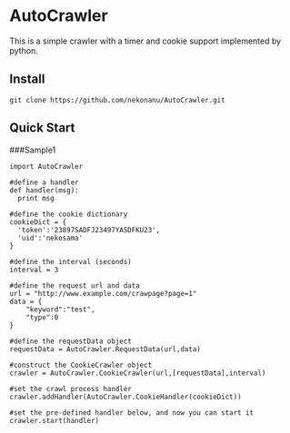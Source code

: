 AutoCrawler
===========

This is a simple crawler with a timer and cookie support implemented by python.

Install
-----------------------

    git clone https://github.com/nekonanu/AutoCrawler.git
    

Quick Start
---------------------
###Sample1
    
    import AutoCrawler

    #define a handler
    def handler(msg): 
      print msg
      
    #define the cookie dictionary
    cookieDict = { 
      'token':'23897SADFJ23497YASDFKU23',
      'uid':'nekosama'
    }
    
    #define the interval (seconds)
    interval = 3
    
    #define the request url and data
    url = "http://www.example.com/crawpage?page=1"
    data = {
        "keyword":"test",
        "type":0
    }

    #define the requestData object
    requestData = AutoCrawler.RequestData(url,data)
    
    #construct the CookieCrawler object
    crawler = AutoCrawler.CookieCrawler(url,[requestData],interval)

    #set the crawl process handler
    crawler.addHandler(AutoCrawler.CookieHandler(cookieDict))
    
    #set the pre-defined handler below, and now you can start it
    crawler.start(handler)
    
